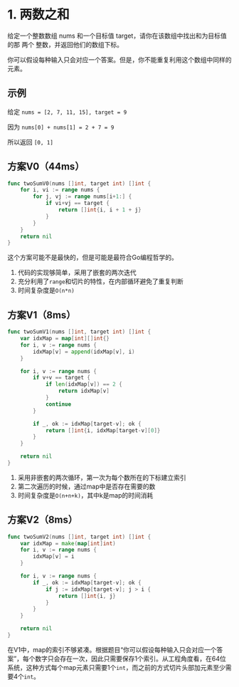 # 1. 两数之和

给定一个整数数组 nums 和一个目标值 target，请你在该数组中找出和为目标值的那 两个 整数，并返回他们的数组下标。

你可以假设每种输入只会对应一个答案。但是，你不能重复利用这个数组中同样的元素。

## 示例

给定 `nums = [2, 7, 11, 15], target = 9`

因为 `nums[0] + nums[1] = 2 + 7 = 9`

所以返回 `[0, 1]`

## 方案V0（44ms）

```go
func twoSumV0(nums []int, target int) []int {
	for i, vi := range nums {
		for j, vj := range nums[i+1:] {
			if vi+vj == target {
				return []int{i, i + 1 + j}
			}
		}
	}
	return nil
}
```

这个方案可能不是最快的，但是可能是最符合Go编程哲学的。

1. 代码的实现够简单，采用了嵌套的两次迭代
1. 充分利用了`range`和切片的特性，在内部循环避免了重复判断
1. 时间复杂度是`O(n*n)`

## 方案V1（8ms）

```go
func twoSumV1(nums []int, target int) []int {
	var idxMap = map[int][]int{}
	for i, v := range nums {
		idxMap[v] = append(idxMap[v], i)
	}

	for i, v := range nums {
		if v+v == target {
			if len(idxMap[v]) == 2 {
				return idxMap[v]
			}
			continue
		}

		if _, ok := idxMap[target-v]; ok {
			return []int{i, idxMap[target-v][0]}
		}
	}

	return nil
}
```

1. 采用非嵌套的两次循环，第一次为每个数所在的下标建立索引
1. 第二次遍历的时候，通过map中是否存在需要的数
1. 时间复杂度是`O(n+n+k)`，其中k是map的时间消耗

## 方案V2（8ms）

```go
func twoSumV2(nums []int, target int) []int {
	var idxMap = make(map[int]int)
	for i, v := range nums {
		idxMap[v] = i
	}

	for i, v := range nums {
		if _, ok := idxMap[target-v]; ok {
			if j := idxMap[target-v]; j > i {
				return []int{i, j}
			}
		}
	}

	return nil
}
```

在V1中，map的索引不够紧凑。根据题目“你可以假设每种输入只会对应一个答案”，每个数字只会存在一次，因此只需要保存1个索引。从工程角度看，在64位系统，这种方式每个map元素只需要1个`int`，而之前的方式切片头部加元素至少需要4个`int`。
